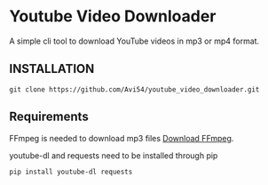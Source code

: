# Youtube Video Downloader
A simple cli tool to download YouTube videos in mp3 or mp4 format. 

## INSTALLATION
```
git clone https://github.com/Avi54/youtube_video_downloader.git
```

## Requirements
FFmpeg is needed to download mp3 files [Download FFmpeg](https://ffmpeg.org/).

youtube-dl and requests need to be installed through pip
```
pip install youtube-dl requests
```
